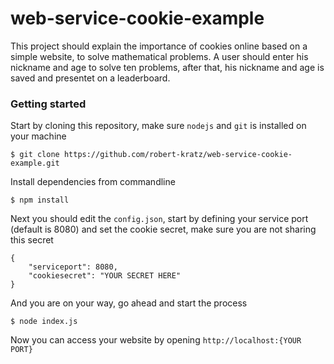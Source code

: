 # web-service-cookie-example

This project should explain the importance of cookies online based on a simple website, to solve mathematical problems. A user should enter his nickname and age to solve ten problems, after that, his nickname and age is saved and presentet on a leaderboard.

### Getting started

Start by cloning this repository, make sure `nodejs` and `git` is installed on your machine

```
$ git clone https://github.com/robert-kratz/web-service-cookie-example.git
```

Install dependencies from commandline

```
$ npm install
```

Next you should edit the `config.json`, start by defining your service port (default is 8080) and set the cookie secret, make sure you are not sharing this secret

```
{
    "serviceport": 8080,
    "cookiesecret": "YOUR SECRET HERE"
}
```
And you are on your way, go ahead and start the process

```
$ node index.js
```

Now you can access your website by opening `http://localhost:{YOUR PORT}`